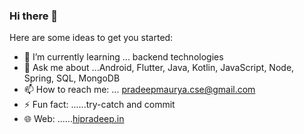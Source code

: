 ### Hi there 👋


Here are some ideas to get you started:

<!-- - 🔭 I’m currently working on ...DSA Learning -->
- 🌱 I’m currently learning ... backend technologies 
- 💬 Ask me about ...Android, Flutter, Java, Kotlin, JavaScript, Node, Spring, SQL, MongoDB
- 📫 How to reach me: ... pradeepmaurya.cse@gmail.com
- ⚡ Fun fact: ......try-catch and commit
- 🌐 Web: ......[hipradeep.in](http://hipradeep.in/)
<!-- - 👯 I’m looking to collaborate on ... -->
<!-- - 🤔 I’m looking for help with ... -->


